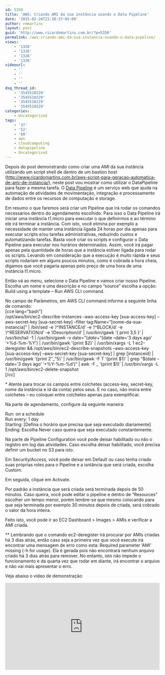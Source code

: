 ```yaml
---
id: 5350
title: 'AWS: Criando AMI da sua instância usando o Data Pipeline'
date: '2015-02-24T21:38:37-05:00'
author: rmmartins
layout: post
guid: 'http://www.ricardomartins.com.br/?p=5350'
permalink: /aws-criando-ami-da-sua-instancia-usando-o-data-pipeline/
views:
    - '1326'
    - '1326'
    - '1326'
    - '1326'
videourl:
    - ''
    - ''
    - ''
    - ''
dsq_thread_id:
    - '3545510229'
    - '3545510229'
    - '3545510229'
    - '3545510229'
categories:
    - Uncategorized
tags:
    - '37'
    - '52'
    - '60'
    - aws
    - cloudcomputing
    - datapipeline
    - Uncategorized
---
```


Depois do post demonstrando como criar uma AMI da sua instância utilizando um script shell de dentro de um bastion host (<http://www.ricardomartins.com.br/aws-script-para-geracao-automatica-de-ami-de-instancia/>), neste post vou mostrar como utilizar o DataPipeline para fazer a mesma tarefa. O [Data Pipeline](http://aws.amazon.com/datapipeline/) é um serviço web que ajuda na automação de atividades de movimentação, integração e processamento de dados entre os recursos de computação e storage.

Em resumo o que faremos será criar um Pipeline que irá rodar os comandos necessários dentro do agendamento escolhido. Para isso o Data Pipeline irá iniciar uma instância t1.micro para executar o que definirmos e ao término ele irá terminar a instância. Com isto, você elimina por exemplo a necessidade de manter uma instância ligada 24 horas por dia apenas para executar scripts e/ou tarefas administrativas, reduzindo custos e automatizando tarefas. Basta você criar os scripts e configurar o Data Pipeline para executar nos horários determinados. Assim, você irá pagar apenas pela quantidade de horas que a instância estiver ligada para rodar os scripts. Levando em consideração que a execução é muito rápida e seus scripts rodariam em alguns poucos minutos, como é cobrada a hora cheia, digamos que você pagaria apenas pelo preço de uma hora de uma instância t1.micro.

Então vá ao menu, selecione o Data Pipeline e vamos criar nosso Pipeline. Escolha um nome e uma descrição e no campo “source” escolha a opção: Build using a template – Run AWS CLI command.

No campo de Parâmetros, em AWS CLI command informe a seguinte linha de comando:  
\[cce lang=”bash”\]  
/opt/aws/bin/ec2-describe-instances –aws-access-key \[sua-access-key\] –aws-secret-key \[sua-secret-key\] –filter tag:Name=”\[nome-da-sua-instancia\]” | /bin/sed -e ‘/^INSTANCE/d’ -e ‘/^BLOCK/d’ -e ‘/^RESERVATION/d’ -e ‘/Description/d’ | /usr/bin/gawk ‘{ print $3,$5 }’ | /usr/bin/tail -1 | /usr/bin/gawk -v date=”$(date +”%d-%m-%Y”)” ‘{print $1,”–name”,$2,”-“,date,”–no-reboot”}’ | /usr/bin/gawk ‘{print $1,$2,$3 $4 $5,$6 $7}’ | /usr/bin/xargs -L 1 ec2-create-image &amp;&amp; /opt/aws/bin/ec2-describe-images –aws-access-key \[sua-access-key\] –aws-secret-key \[sua-secret-key\] –owner \[id-da-sua-conta\] | /bin/grep \[nome-da-sua-instancia\]-$(date –date=’3 days ago’ ‘+%d-%m-%Y’) | /usr/bin/gawk ‘{print $2}’ | /usr/bin/xargs -L 1 ec2-deregister &amp;&amp; /opt/aws/bin/ec2-describe-snapshots –aws-access-key \[sua-access-key\] –aws-secret-key \[sua-secret-key\] | grep \[instanceid\] | /usr/bin/gawk ‘{print $2″\_”$5}’ | /usr/bin/gawk -F T ‘{print $1}’ | grep “$(date –date=’3 days ago’ ‘+%Y-%m-%d’)” | awk -F \_ ‘{print $1}’ | /usr/bin/xargs -L 1 /opt/aws/bin/ec2-delete-snapshot  
\[/cc\]

\* Atente para trocar os campos entre colchetes (access-key, secret-key, nome da instância e id da conta) pelos seus. E no caso, não insira entre colchetes – eu coloquei entre colchetes apenas para exemplificar.

Na parte de agendamento, configure da seguinte maneira:

Run: on a schedule  
Run every: 1 day  
Starting: \[Defina o horário que precisa que seja executado diariamente\]  
Ending: Escolha Never caso queira que seja executado constantemente.

Na parte de Pipeline Configuration você pode deixar habilitado ou não o registro em log das atividades. Caso escolha deixar habilitado, você precisa definir um bucket no S3 para isto.

Em Security/Access, você pode deixar em Default ou caso tenha criado suas próprias roles para o Pipeline e a isntância que será criada, escolha Custom.

Em seguida, clique em Activate.

Por padrão a instância que será criada será terminada depois de 50 minutos. Caso queira, você pode editar o pipeline e dentro de “Resources” escolher um tempo menor, porém lembre-se que mesmo colocando para que seja terminada por exemplo 30 minutos depois de criada, será cobrado o valor da hora inteira.

Feito isto, você pode ir ao EC2 Dashboard &gt; Images &gt; AMIs e verificar a AMI criada.

\*\* Lembrando que o comando ec2-deregister irá procurar por AMIs criadas há 3 dias atrás, então caso seja a primeira vez que você execute irá encontrar uma mensagem de erro como esta: Required parameter ‘AMI’ missing (-h for usage). Ela é gerada pois não encontrará nenhum arquivo criado há 3 dias atrás para remover. No entanto, isto não impede o funcionamento e da quarta vez que rodar em diante, irá encontrar o arquivo e não vai mais apresentar o erro.

Veja abaixo o vídeo de demonstração:

<iframe allow="autoplay; encrypted-media" allowfullscreen="" frameborder="0" height="281" loading="lazy" src="https://www.youtube.com/embed/-xmyqZDga68?feature=oembed" width="500"></iframe>